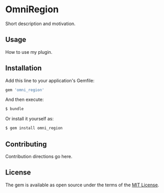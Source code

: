 # OmniRegion
Short description and motivation.

## Usage
How to use my plugin.

## Installation
Add this line to your application's Gemfile:

```ruby
gem 'omni_region'
```

And then execute:
```bash
$ bundle
```

Or install it yourself as:
```bash
$ gem install omni_region
```

## Contributing
Contribution directions go here.

## License
The gem is available as open source under the terms of the [MIT License](https://opensource.org/licenses/MIT).

